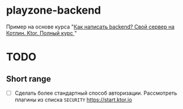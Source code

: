 # playzone-backend

Пример на основе курса "[Как написать backend? Свой сервер на Котлин. Ktor. Полный курс
](https://youtu.be/LqaBXrRkhC0)"

# TODO

## Short range

- [ ] Сделать более стандартный способ авторизации. Рассмотреть плагины из списка `SECURITY` https://start.ktor.io
